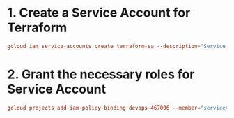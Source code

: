 # 1. Create a Service Account for Terraform

```conf
gcloud iam service-accounts create terraform-sa --description="Service Account for Terraform" --display-name="terraform-sa"
```

# 2. Grant the necessary roles for Service Account 

```conf
gcloud projects add-iam-policy-binding devops-467006 --member="serviceAccount:terraform-sa@devops-467006.iam.gserviceaccount.com" --role="roles/storage.admin" --role="roles/resourcemanager.projectIamAdmin" --role="roles/iam.serviceAccountAdmin" --role="roles/artifactregistry.admin" --role="roles/serviceusage.serviceUsageAdmin" --role="roles/iam.serviceAccountKeyAdmin"
```

